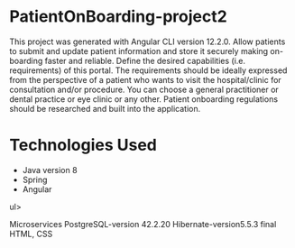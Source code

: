 # PatientOnBoarding-project2
This project was generated with Angular CLI version 12.2.0. Allow patients to submit and update patient information and store it securely making on- boarding faster and reliable. Define the desired capabilities (i.e. requirements) of this portal. The requirements should be ideally expressed from the perspective of a patient who wants to visit the hospital/clinic for consultation and/or procedure. You can choose a general practitioner or dental practice or eye clinic or any other. Patient onboarding regulations should be researched and built into the application.
# Technologies Used
<ul>
  <li>Java version 8</li>
  <li>Spring</li>
  <li>Angular</li>
</ul>ul>

Microservices
PostgreSQL-version 42.2.20
Hibernate-version5.5.3 final
HTML, CSS
